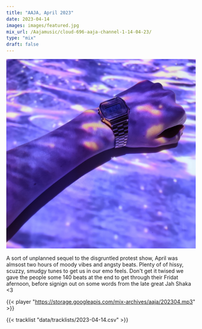 ```yaml
---
title: "AAJA, April 2023"
date: 2023-04-14
images: images/featured.jpg
mix_url: /Aajamusic/cloud-696-aaja-channel-1-14-04-23/
type: "mix"
draft: false
---
```


![artwork](images/featured.jpg)

A sort of unplanned sequel to the disgruntled protest show, April was almsost two hours of moody vibes and angsty beats. Plenty of of hissy, scuzzy, smudgy tunes to get us in our emo feels. Don't get it twised we gave the people some 140 beats at the end to get through their Fridat afernoon, before signign out on some words from the late great Jah Shaka <3

{{< player "https://storage.googleapis.com/mix-archives/aaja/202304.mp3" >}}
 
{{< tracklist "data/tracklists/2023-04-14.csv" >}}
